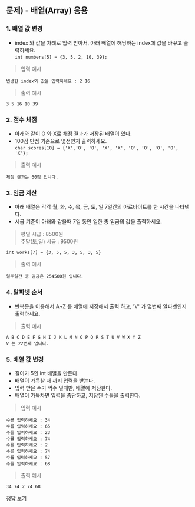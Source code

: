 ## 문제) - 배열(Array) 응용

### 1. 배열 값 변경
* index 와 값을 차례로 입력 받아서, 아래 배열에 해당하는 index에 값을 바꾸고 출력하세요.  
`int numbers[5] = {3, 5, 2, 10, 39};`

> 입력 예시
 
 ```
 변경한 index와 값을 입력하세요 : 2 16
 ```
 
> 출력 예시

 ```
3 5 16 10 39 
 ```
 
### 2. 점수 체점
* 아래와 같이 O 와 X로 채점 결과가 저장된 배열이 있다.
* 100점 만점 기준으로 몇점인지 출력하세요.  
`char scores[10] = {'X','O', 'O', 'X', 'X', 'O', 'O', 'O', 'O', 'X'};`

> 출력 예시

 ```
체점 결과는 60점 입니다. 
 ```
 
### 3. 임금 계산
* 아래 배열은 각각 월, 화, 수, 목, 금, 토, 일 7일간의 아르바이트를 한 시간을 나타낸다.
* 시급 기준이 아래와 같을때 7일 동안 일한 총 임금의 값을 출력하세요.

> 평일 시급 : 8500원  
> 주말(토,일) 시급 : 9500원

`int works[7] = {3, 5, 5, 3, 5, 3, 5}`

> 출력 예시

 ```
일주일간 총 임금은 254500원 입니다.
 ```
 
### 4. 알파벳 순서
* 반복문을 이용해서 A~Z 를 배열에 저장해서 출력 하고, 'V' 가 몇번째 알파벳인지 출력하세요.

> 출력 예시

```
A B C D E F G H I J K L M N O P Q R S T U V W X Y Z 
V 는 22번째 입니다.
```
 
### 5. 배열 값 변경
* 길이가 5인 int 배열을 만든다.
* 배열이 가득찰 때 까지 입력을 받는다. 
*  입력 받은 수가 짝수 일때만, 배열에 저장한다.
* 배열이 가득차면 입력을 중단하고, 저장된 수들을 출력한다.

> 입력 예시
 
 ```
수를 입력하세요 : 34
수를 입력하세요 : 65
수를 입력하세요 : 23
수를 입력하세요 : 74
수를 입력하세요 : 2
수를 입력하세요 : 74
수를 입력하세요 : 57
수를 입력하세요 : 68
 ```
 
> 출력 예시

 ```
34 74 2 74 68
 ```
 
[정답 보기](test02.c)

